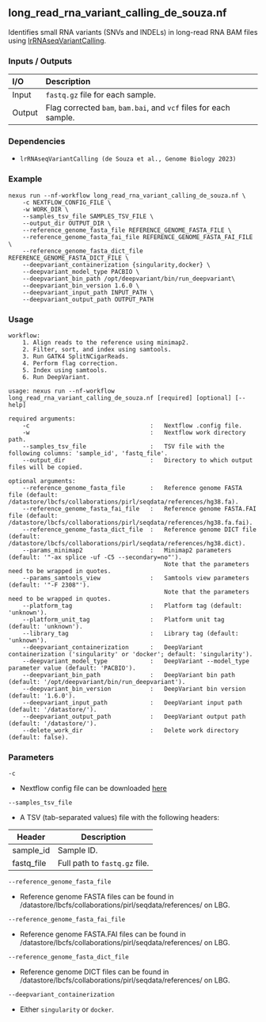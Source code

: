 ## long_read_rna_variant_calling_de_souza.nf

Identifies small RNA variants (SNVs and INDELs) in long-read RNA BAM files using [lrRNAseqVariantCalling](https://github.com/vladimirsouza/lrRNAseqVariantCalling).

### Inputs / Outputs

| I/O    | Description                                                       |
|:-------|:------------------------------------------------------------------|
| Input  | `fastq.gz` file for each sample.                                  | 
| Output | Flag corrected `bam`, `bam.bai`, and `vcf` files for each sample. |

### Dependencies

* `lrRNAseqVariantCalling (de Souza et al., Genome Biology 2023)`

### Example

```
nexus run --nf-workflow long_read_rna_variant_calling_de_souza.nf \
    -c NEXTFLOW_CONFIG_FILE \
    -w WORK_DIR \
    --samples_tsv_file SAMPLES_TSV_FILE \
    --output_dir OUTPUT_DIR \
    --reference_genome_fasta_file REFERENCE_GENOME_FASTA_FILE \
    --reference_genome_fasta_fai_file REFERENCE_GENOME_FASTA_FAI_FILE \
    --reference_genome_fasta_dict_file REFERENCE_GENOME_FASTA_DICT_FILE \
    --deepvariant_containerization {singularity,docker} \
    --deepvariant_model_type PACBIO \
    --deepvariant_bin_path /opt/deepvariant/bin/run_deepvariant\
    --deepvariant_bin_version 1.6.0 \
    --deepvariant_input_path INPUT_PATH \
    --deepvariant_output_path OUTPUT_PATH
```

### Usage

```
workflow:
    1. Align reads to the reference using minimap2.
    2. Filter, sort, and index using samtools.
    3. Run GATK4 SplitNCigarReads.
    4. Perform flag correction.
    5. Index using samtools.
    6. Run DeepVariant.

usage: nexus run --nf-workflow long_read_rna_variant_calling_de_souza.nf [required] [optional] [--help]

required arguments:
    -c                                  :   Nextflow .config file.
    -w                                  :   Nextflow work directory path.
    --samples_tsv_file                  :   TSV file with the following columns: 'sample_id', 'fastq_file'.
    --output_dir                        :   Directory to which output files will be copied.

optional arguments:
    --reference_genome_fasta_file       :   Reference genome FASTA file (default: /datastore/lbcfs/collaborations/pirl/seqdata/references/hg38.fa).
    --reference_genome_fasta_fai_file   :   Reference genome FASTA.FAI file (default: /datastore/lbcfs/collaborations/pirl/seqdata/references/hg38.fa.fai).
    --reference_genome_fasta_dict_file  :   Reference genome DICT file (default: /datastore/lbcfs/collaborations/pirl/seqdata/references/hg38.dict).
    --params_minimap2                   :   Minimap2 parameters (default: '"-ax splice -uf -C5 --secondary=no"').
                                            Note that the parameters need to be wrapped in quotes.
    --params_samtools_view              :   Samtools view parameters (default: '"-F 2308"').
                                            Note that the parameters need to be wrapped in quotes.
    --platform_tag                      :   Platform tag (default: 'unknown').
    --platform_unit_tag                 :   Platform unit tag (default: 'unknown').
    --library_tag                       :   Library tag (default: 'unknown').
    --deepvariant_containerization      :   DeepVariant containerization ('singularity' or 'docker'; default: 'singularity').
    --deepvariant_model_type            :   DeepVariant --model_type parameter value (default: 'PACBIO').
    --deepvariant_bin_path              :   DeepVariant bin path (default: '/opt/deepvariant/bin/run_deepvariant').
    --deepvariant_bin_version           :   DeepVariant bin version (default: '1.6.0').
    --deepvariant_input_path            :   DeepVariant input path (default: '/datastore/').
    --deepvariant_output_path           :   DeepVariant output path (default: '/datastore/').
    --delete_work_dir                   :   Delete work directory (default: false).
```

### Parameters

`-c`
* Nextflow config file can be downloaded [here](https://github.com/pirl-unc/nexus/tree/main/nextflow)

`--samples_tsv_file`
* A TSV (tab-separated values) file with the following headers:

| Header       | Description                   |
|--------------|-------------------------------|
| sample_id    | Sample ID.                    |
| fastq_file   | Full path to `fastq.gz` file. |

`--reference_genome_fasta_file`
* Reference genome FASTA files can be found in /datastore/lbcfs/collaborations/pirl/seqdata/references/ on LBG.

`--reference_genome_fasta_fai_file`
* Reference genome FASTA.FAI files can be found in /datastore/lbcfs/collaborations/pirl/seqdata/references/ on LBG.

`--reference_genome_fasta_dict_file`
* Reference genome DICT files can be found in /datastore/lbcfs/collaborations/pirl/seqdata/references/ on LBG.

`--deepvariant_containerization`
* Either `singularity` or `docker`.

